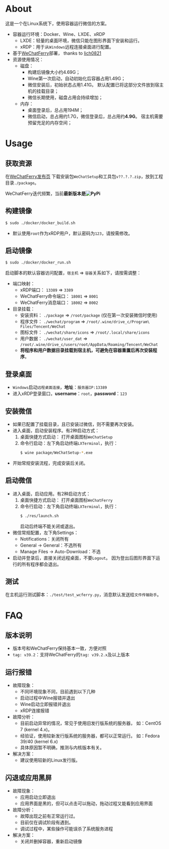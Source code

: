 # About
这是一个在Linux系统下，使用容器运行微信的方案。
*   容器运行环境：Docker、Wine、LXDE、xRDP
    -   LXDE：轻量的桌面环境，微信只能在图形界面下安装和运行。
    -   xRDP：用于从``Windows``远程连接桌面进行配置。
*   基于[WeChatFerry](https://github.com/lich0821/WeChatFerry)部署，
    thanks to [lich0821](https://github.com/lich0821)
*   资源使用情况：
    -   磁盘：
        -   构建后镜像大小约4.69G；
        -   Wine第一次启动，自动初始化后容器占用1.49G；
        -   微信安装后，初始状态占用1.41G。
            默认配置已将这部分文件放到宿主机的挂载目录；
        -   微信长期使用，磁盘占用会持续增加；
    -   内存：
        -   桌面登录后，总占用194M；
        -   微信启动，总占用约1.7G，微信登录后，总占用约**4.9G**。
            宿主机需要预留充足的内存空间；

# Usage
## 获取资源
在[WeChatFerry发布页](https://github.com/lich0821/WeChatFerry/releases)
下载安装包``WeChatSetup``和工具包``v??.?.?.zip``，放到工程目录``./package``。

WeChatFerry迭代频繁，当前**最新版本是![PyPi](https://img.shields.io/pypi/v/wcferry.svg)**

## 构建镜像
```sh
$ sudo ./docker/docker_build.sh
```

*   默认使用``root``作为xRDP用户，默认密码为``123``，请按需修改。

## 启动镜像
```sh
$ sudo ./docker/docker_run.sh
```

启动脚本的默认容器访问配置，``宿主机`` => ``容器``关系如下，请按需调整：
*   端口映射：
    -   xRDP端口： ``13389`` => ``3389``
    -   WeChatFerry命令端口： ``18001`` => ``8001``
    -   WeChatFerry消息端口： ``18002`` => ``8002``
*   目录挂载：
    -   安装资料： ``./package`` => ``/root/package`` (仅在第一次安装微信时使用)
    -   程序文件： ``./wechat/program`` => ``/root/.wine/drive_c/Program\ Files/Tencent/WeChat``
    -   图标文件： ``./wechat/share/icons`` => ``/root/.local/share/icons``
    -   用户数据： ``./wechat/user_dat`` => ``/root/.wine/drive_c/users/root/AppData/Roaming/Tencent/WeChat``
    -   **将程序和用户数据目录挂载到宿主机，可避免在容器重置后再次安装程序**。

## 登录桌面
*   ``Windows``启动``远程桌面连接``，**地址**：``服务器IP:13389``
*   进入xRDP登录窗口，**username**：``root``，**password**：``123``

## 安装微信
*   如果已配置了挂载目录，且已安装过微信，则不需要再次安装。
*   进入桌面，启动安装程序。有2种启动方式：
    1.  桌面快捷方式启动： 打开桌面图标``WeChatSetup``
    2.  命令行启动：左下角启动终端``LXTerminal``，执行：
        ```sh
        $ wine package/WeChatSetup-*.exe
        ```
*   开始常规安装流程，完成安装后关闭。

## 启动微信
*   进入桌面，启动应用。有2种启动方式：
    1.  桌面快捷方式启动： 打开桌面图标``WeChatFerry``
    2.  命令行启动：左下角启动终端``LXTerminal``，执行：
        ```sh
        $ ./res/launch.sh
        ```
        启动后终端不能关闭或退出。
*   微信常规配置，左下角Settings：
    -   Notifications：关闭所有
    -   General -> General：不选所有
    -   Manage Files -> Auto-Download：不选
*   启动并登录后，直接关闭远程桌面，不要``Logout``。
    因为登出后图形界面下运行的所有程序都会退出。

## 测试
在主机运行测试脚本：``./test/test_wcferry.py``，消息默认发送给``文件传输助手``。

# FAQ
## 版本说明
*   版本号和WeChatFerry保持基本一致，方便对照
*   ``tag: v39.2``：支持WeChatFerry的``tag: v39.2.x``及以上版本

## 运行报错
*   故障现象：
    -   不同环境现象不同，目前遇到以下几种
    -   启动过程中Wine报错并退出
    -   Wine启动立即报错并退出
    -   xRDP连接报错
*   故障分析：
    -   目前启动异常的情况，常见于使用旧发行版系统的服务器，
        如：CentOS 7 (kernel 4.x)。
    -   经验证，使用较新发行版系统的服务器，都可以正常运行。
        如：Fedora 39/40 (kernel 6.x)
    -   具体原因暂不明确，推测与内核版本有关。
*   解决方案：
    -   建议使用较新的Linux发行版。

## 闪退或应用黑屏
*   故障现象：
    -   应用启动立即退出
    -   应用界面是黑的，但可以点击可以拖动，拖动过程又能看到应用界面
*   故障分析：
    -   故障出现之前有正常运行过。
    -   目前仅在调试阶段有遇到。
    -   调试过程中，某些操作可能误杀了系统服务进程
*   解决方案：
    -   关闭并删掉容器，重新启动镜像

